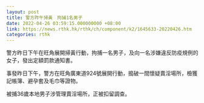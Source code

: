 ```yaml
---
layout: post
title: 警方昨午掃黃　拘捕1名男子
date: 2022-04-26 03:59:15.000000000 +08:00
link: https://news.rthk.hk/rthk/ch/component/k2/1645633-20220426.htm
categories: rthk
---
```


警方昨日下午在旺角展開掃黃行動，拘捕一名男子，及向一名涉嫌違反防疫規例的女子，發出定額罰款通知書。

事發昨日下午，警方在旺角廣東道924號展開行動，搗破一間懷疑賣淫場所，檢獲記帳簿、避孕套及毛巾等證物。

被捕36歲本地男子涉管理賣淫場所，正被扣留調查。
